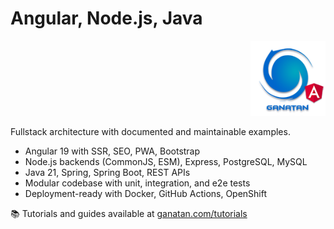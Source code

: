 # Angular, Node.js, Java
<p align="right">
  <img src="./ui/ganatan-about-github.png" width="120" alt="logo ganatan">
</p>

Fullstack architecture with documented and maintainable examples.

- Angular 19 with SSR, SEO, PWA, Bootstrap  
- Node.js backends (CommonJS, ESM), Express, PostgreSQL, MySQL  
- Java 21, Spring, Spring Boot, REST APIs  
- Modular codebase with unit, integration, and e2e tests  
- Deployment-ready with Docker, GitHub Actions, OpenShift  

📚 Tutorials and guides available at [ganatan.com/tutorials](https://www.ganatan.com/tutorials)